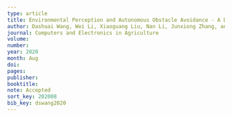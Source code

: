 ```yaml
---
type: article
title: Environmental Perception and Autonomous Obstacle Avoidance - A Deep Learning and Depth Camera Combined Solution
author: Dashuai Wang, Wei Li, Xiaoguang Liu, Nan Li, Junxiong Zhang, and Chunlong Zhang
journal: Computers and Electronics in Agriculture
volume:
number:
year: 2020
month: Aug
doi:
pages:
publisher:
booktitle:
note: Accepted
sort_key: 202008
bib_key: dswang2020
---
```

